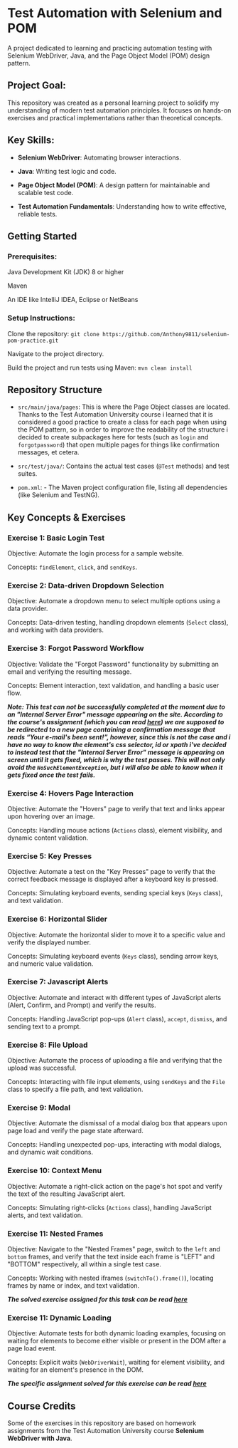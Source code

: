 # Test Automation with Selenium and POM

A project dedicated to learning and practicing automation testing with Selenium WebDriver, Java, and the Page Object Model (POM) design pattern.

## Project Goal:

This repository was created as a personal learning project to solidify my understanding of modern test automation principles. It focuses on hands-on exercises and practical implementations rather than theoretical concepts.


## Key Skills:

- **Selenium WebDriver**: Automating browser interactions.

- **Java**: Writing test logic and code.

- **Page Object Model (POM)**: A design pattern for maintainable and scalable test code.

- **Test Automation Fundamentals**: Understanding how to write effective, reliable tests.


## Getting Started

 ### Prerequisites:

  Java Development Kit (JDK) 8 or higher

  Maven

  An IDE like IntelliJ IDEA, Eclipse or NetBeans

 ### Setup Instructions:

  Clone the repository: `git clone https://github.com/Anthony9811/selenium-pom-practice.git`

  Navigate to the project directory.

  Build the project and run tests using Maven: `mvn clean install`

## Repository Structure
* `src/main/java/pages`: This is where the Page Object classes are located. Thanks to the Test Automation University course i learned that it is considered a good practice to create a class for each page when using the POM pattern, so in order to improve the readability of the structure i decided to create subpackages here for tests (such as `login` and `forgotpassword`) that open multiple pages for things like confirmation messages, et cetera.

* `src/test/java/`: Contains the actual test cases (`@Test` methods) and test suites.

* `pom.xml`: - The Maven project configuration file, listing all dependencies (like Selenium and TestNG).

## Key Concepts & Exercises

### Exercise 1: Basic Login Test
Objective: Automate the login process for a sample website.

Concepts: `findElement`, `click`, and `sendKeys`.

### Exercise 2: Data-driven Dropdown Selection

Objective: Automate a dropdown menu to select multiple options using a data provider.

Concepts: Data-driven testing, handling dropdown elements (`Select` class), and working with data providers.

### Exercise 3: Forgot Password Workflow

Objective: Validate the "Forgot Password" functionality by submitting an email and verifying the resulting message.

Concepts: Element interaction, text validation, and handling a basic user flow.

***Note: This test can not be successfully completed at the moment due to an "Internal Server Error" message appearing on the site. According to the course's assignment (which you can read [here](https://testautomationu.applitools.com/selenium-webdriver-tutorial-java/chapter4.3.html)) we are supposed to be redirected to a new page containing a confirmation message that reads “Your e-mail's been sent!”, however, since this is not the case and i have no way to know the element's css selector, id or xpath i've decided to instead test that the "Internal Server Error" message is appearing on screen until it gets fixed, which is why the test passes. This will not only avoid the `NoSuchElementException`, but i will also be able to know when it gets fixed once the test fails.***

### Exercise 4: Hovers Page Interaction

Objective: Automate the "Hovers" page to verify that text and links appear upon hovering over an image.

Concepts: Handling mouse actions (`Actions` class), element visibility, and dynamic content validation.

### Exercise 5: Key Presses

Objective: Automate a test on the "Key Presses" page to verify that the correct feedback message is displayed after a keyboard key is pressed.

Concepts: Simulating keyboard events, sending special keys (`Keys` class), and text validation.

### Exercise 6: Horizontal Slider

Objective: Automate the horizontal slider to move it to a specific value and verify the displayed number.

Concepts: Simulating keyboard events (`Keys` class), sending arrow keys, and numeric value validation.

### Exercise 7: Javascript Alerts

Objective: Automate and interact with different types of JavaScript alerts (Alert, Confirm, and Prompt) and verify the results.

Concepts: Handling JavaScript pop-ups (`Alert` class), `accept`, `dismiss`, and sending text to a prompt.

### Exercise 8: File Upload

Objective: Automate the process of uploading a file and verifying that the upload was successful.

Concepts: Interacting with file input elements, using `sendKeys` and the `File` class to specify a file path, and text validation.

### Exercise 9: Modal

Objective: Automate the dismissal of a modal dialog box that appears upon page load and verify the page state afterward.

Concepts: Handling unexpected pop-ups, interacting with modal dialogs, and dynamic wait conditions.

### Exercise 10: Context Menu

Objective: Automate a right-click action on the page's hot spot and verify the text of the resulting JavaScript alert.

Concepts: Simulating right-clicks (`Actions` class), handling JavaScript alerts, and text validation.

### Exercise 11: Nested Frames

Objective: Navigate to the "Nested Frames" page, switch to the `left` and `bottom` frames, and verify that the text inside each frame is "LEFT" and "BOTTOM" respectively, all within a single test case.

Concepts: Working with nested iframes (`switchTo().frame()`), locating frames by name or index, and text validation.

***The solved exercise assigned for this task can be read [here](https://testautomationu.applitools.com/selenium-webdriver-tutorial-java/chapter8.html)***

### Exercise 11: Dynamic Loading

Objective: Automate tests for both dynamic loading examples, focusing on waiting for elements to become either visible or present in the DOM after a page load event.

Concepts: Explicit waits (`WebDriverWait`), waiting for element visibility, and waiting for an element's presence in the DOM.

***The specific assignment solved for this exercise can be read [here](https://testautomationu.applitools.com/selenium-webdriver-tutorial-java/chapter9.html)***

## Course Credits
Some of the exercises in this repository are based on homework assignments from the Test Automation University course **Selenium WebDriver with Java**.
